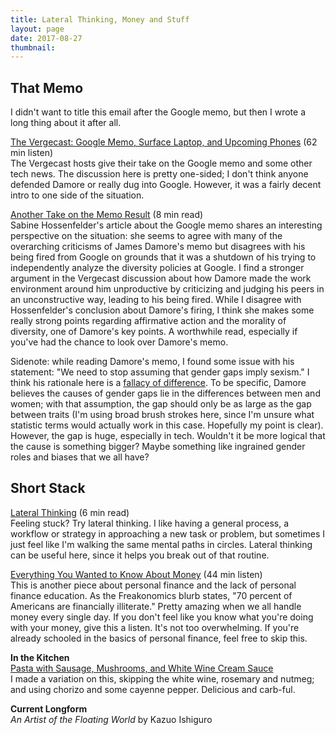```yaml
---
title: Lateral Thinking, Money and Stuff
layout: page
date: 2017-08-27
thumbnail: 
---
```


## That Memo
I didn't want to title this email after the Google memo, but then I wrote a long thing about it after all.

[The Vergecast: Google Memo, Surface Laptop, and Upcoming Phones](http://pca.st/FQJc) (62 min listen)  
The Vergecast hosts give their take on the Google memo and some other tech news. The discussion here is pretty one-sided; I don't think anyone defended Damore or really dug into Google. However, it was a fairly decent intro to one side of the situation.

[Another Take on the Memo Result](http://nautil.us/blog/outraged-by-the-google-diversity-memo-i-want-you-to-think-about-it) (8 min read)  
Sabine Hossenfelder's article about the Google memo shares an interesting perspective on the situation: she seems to agree with many of the overarching criticisms of James Damore's memo but disagrees with his being fired from Google on grounds that it was a shutdown of his trying to independently analyze the diversity policies at Google. I find a stronger argument in the Vergecast discussion about how Damore made the work environment around him unproductive by criticizing and judging his peers in an unconstructive way, leading to his being fired. While I disagree with Hossenfelder's conclusion about Damore's firing, I think she makes some really strong points regarding affirmative action and the morality of diversity, one of Damore's key points. A worthwhile read, especially if you've had the chance to look over Damore's memo.

Sidenote: while reading Damore's memo, I found some issue with his statement: "We need to stop assuming that gender gaps imply sexism." I think his rationale here is a [fallacy of difference](http://rationallyspeaking.blogspot.com/2011/07/fallacy-of-difference-in-science-and.html). To be specific, Damore believes the causes of gender gaps lie in the differences between men and women; with that assumption, the gap should only be as large as the gap between traits (I'm using broad brush strokes here, since I'm unsure what statistic terms would actually work in this case. Hopefully my point is clear). However, the gap is huge, especially in tech. Wouldn't it be more logical that the cause is something bigger? Maybe something like ingrained gender roles and biases that we all have?

## Short Stack
[Lateral Thinking](http://99u.com/articles/31987/how-to-apply-lateral-thinking-to-your-creative-work) (6 min read)  
Feeling stuck? Try lateral thinking. I like having a general process, a workflow or strategy in approaching a new task or problem, but sometimes I just feel like I'm walking the same mental paths in circles. Lateral thinking can be useful here, since it helps you break out of that routine.

[Everything You Wanted to Know About Money](http://pca.st/EQsy) (44 min listen)  
This is another piece about personal finance and the lack of personal finance education. As the Freakonomics blurb states, "70 percent of Americans are financially illiterate." Pretty amazing when we all handle money every single day. If you don't feel like you know what you're doing with your money, give this a listen. It's not too overwhelming. If you're already schooled in the basics of personal finance, feel free to skip this.

**In the Kitchen**  
[Pasta with Sausage, Mushrooms, and White Wine Cream Sauce](https://www.garnishwithlemon.com/pasta-with-sausage-mushrooms-and-white-wine-cream-sauce/)  
I made a variation on this, skipping the white wine, rosemary and nutmeg; and using chorizo and some cayenne pepper. Delicious and carb-ful.

**Current Longform**  
*An Artist of the Floating World* by Kazuo Ishiguro